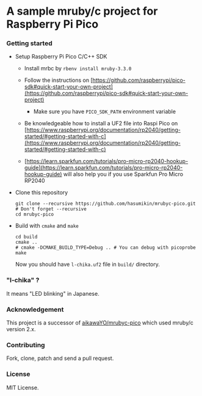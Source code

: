 # A sample mruby/c project for Raspberry Pi Pico


### Getting started

- Setup Raspberry Pi Pico C/C++ SDK
  - Install mrbc by `rbenv install mruby-3.3.0`

  - Follow the instructions on [https://github.com/raspberrypi/pico-sdk#quick-start-your-own-project](https://github.com/raspberrypi/pico-sdk#quick-start-your-own-project)
    - Make sure you have `PICO_SDK_PATH` environment variable

  - Be knowledgeable how to install a UF2 file into Raspi Pico on [https://www.raspberrypi.org/documentation/rp2040/getting-started/#getting-started-with-c](https://www.raspberrypi.org/documentation/rp2040/getting-started/#getting-started-with-c)

  - [https://learn.sparkfun.com/tutorials/pro-micro-rp2040-hookup-guide](https://learn.sparkfun.com/tutorials/pro-micro-rp2040-hookup-guide) will also help you if you use Sparkfun Pro Micro RP2040

- Clone this repository

    ```
    git clone --recursive https://github.com/hasumikin/mrubyc-pico.git # Don't forget --recursive
    cd mrubyc-pico
    ```

- Build with `cmake` and `make`

    ```
    cd build
    cmake ..
    # cmake -DCMAKE_BUILD_TYPE=Debug .. # You can debug with picoprobe
    make
    ```

    Now you should have `l-chika.uf2` file in `build/` directory.

### "l-chika" ?

It means "LED blinking" in Japanese.

### Acknowledgement

This project is a successor of [aikawaYO/mrubyc-pico](https://github.com/aikawaYO/mrubyc-pico) which used mruby/c version 2.x.

### Contributing

Fork, clone, patch and send a pull request.

### License

MIT License.
